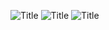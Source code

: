 ![](relative/path/to/1.png?raw=true "Title")
![](relative/path/to/2.png?raw=true "Title")
![](relative/path/to/3.png?raw=true "Title")
